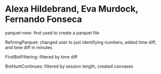 # Alexa Hildebrand, Eva Murdock, Fernando Fonseca
parquet-new: first used to create a parquet file

RefiningParquet: changed user to just identifying numbers, added time diff, and time diff in minutes

FirstBotFiltering: filtered by time diff

BotHuntContinues: filtered by session length, created canvases
